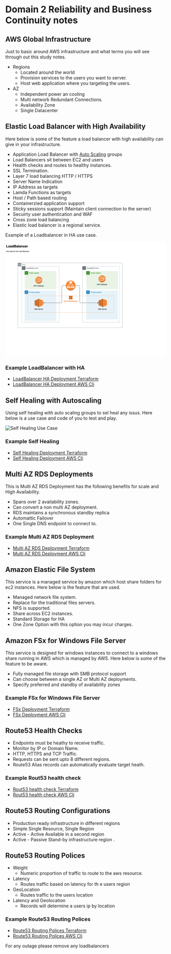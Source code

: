 # Domain 2 Reliability and Business Continuity notes

## AWS Global Infrastructure
Just to basic around AWS infrastructure and what terms you will see through out this study notes.

- Regions
    - Located around the world  
    - Provision services to the users you want to server.
    - Host web application where you targeting the users.
- AZ
  - Independent power an cooling
  - Multi network Redundant Connections.
  - Availability Zone
  - Single Datacenter

## Elastic Load Balancer with High Availability
Here below is some of the feature a load balancer with high availability can give in your infrastructure.

- Application Load Balancer with [Auto Scaling](https://github.com/djdta/Certification/blob/master/AWS/SysOps%20Administrator%20-%20Associate/Domain%202%20Reliability%20and%20Business%20Continuity/2.1%20Implement%20scalability%20and%20elasticity/README.md) groups
- Load Balancers sit between EC2 and users
- Health checks and routes to healthy instances.
- SSL Termination.
- Layer 7 load balancing HTTP / HTTPS
- Server Name Indication
- IP Address as targets
- Lamda Functions as targets
- Host / Path based routing
- Containerzied application support
- Sticky sessions support (Maintain client connection to the server)
- Secuirty user authentication and WAF
- Cross zone load balancing
- Elastic load balancer is a regional service.

Example of a Loadbalancer in HA use case.

![Load Balancer Use Case](/AWS/.assets/LoadBalancer.png)

### Example LoadBalancer with HA
- [LoadBalancer HA Deployment Terraform](https://github.com/djdta/Certification/tree/master/AWS/SysOps%20Administrator%20-%20Associate/Domain%202%20Reliability%20and%20Business%20Continuity/2.2%20Implement%20high%20availability%20and%20resilient%20environments/Load%20Balancer)
- [LoadBalancer HA Deployment AWS Cli](Template)

## Self Healing with Autoscaling
Using self healing with auto scaling groups to sel heal any issus.  Here below is a use case and code of you to test and play.

![Self Healing  Use Case](Template)

### Example Self Healing
- [Self Healing Deployment Terraform](Template)
- [Self Healing Deployment AWS Cli](Template)

## Multi AZ RDS Deployments
This is Multi AZ RDS Deployment has the following benefits for scale and High Availability.

- Spans over 2 availability zones.
- Can convert a non multi AZ deployment.
- RDS maintains a synchronous standby replica
- Automattic Failover
- One Single DNS endpoint to connect to.

### Example Multi AZ RDS Deployment
- [Multi AZ RDS Deployment Terraform](Template)
- [Multi AZ RDS Deployment AWS Cli](Template)

## Amazon Elastic File System
This service is a managed service by amazon which host share folders for ec2 instances.  Here below is the feature that are used.

- Managed network file system.
- Replace for the traditional files servers.
- NFS is supported.
- Share across EC2 instances.
- Standard Storage for HA
- One Zone Option with this option you may incur charges.

## Amazon FSx for Windows File Server
This service is designed for windows instances to connect to a windows share running in AWS which is managed by AWS.  Here below is some of the feature to be aware.

- Fully managed file storage with SMB protocol support
- Can choose between a single AZ or Multi AZ deployments.
- Specify preferred and standby of availability zones

### Example FSx for Windows File Server
- [FSx Deployment Terraform](Template)
- [FSx Deployment AWS Cli](Template)

## Route53 Health Checks
- Endpoints must be heathy to receive traffic.
- Monitor by IP or Domain Name.
- HTTP, HTTPS and TCP Traffic.
- Requests can be sent upto 8 different regions.
- Route53 Alias records can automatically evaluate target heath.

### Example Rout53 health check
- [Rout53 health check Terraform](Template)
- [Rout53 health check AWS Cli](Template)

## Route53 Routing Configurations
- Production ready infrastructure in different regions
- Simple Single Resource, Single Region
- Active - Active Available in a second region
- Active - Passive Stand-by infrastructure region .

## Route53 Routing Polices
- Weight
  - Numeric proportion of traffic to route to the aws resource.
- Latency
  - Routes traffic based on latency for th e users region
- GeoLocation
  - Routes traffic to the users location
- Latency and Geolocation
  - Records will determine a users ip by location

### Example Route53 Routing Polices
- [Route53 Routing Polices Terraform](Template)
- [Route53 Routing Polices AWS Cli](Template)

For any outage please remove any loadbalancers